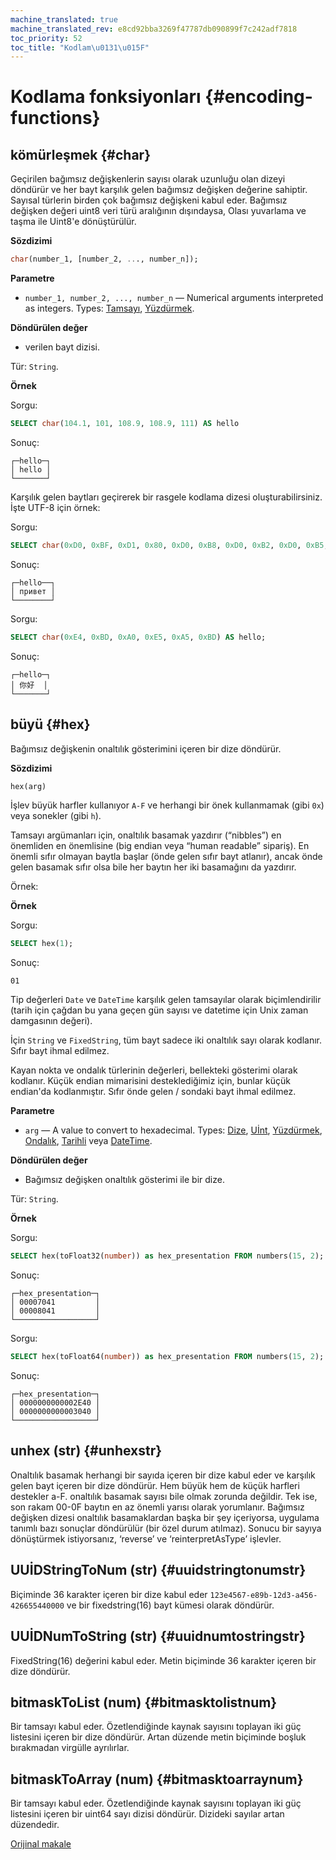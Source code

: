 ```yaml
---
machine_translated: true
machine_translated_rev: e8cd92bba3269f47787db090899f7c242adf7818
toc_priority: 52
toc_title: "Kodlam\u0131\u015F"
---
```


# Kodlama fonksiyonları {#encoding-functions}

## kömürleşmek {#char}

Geçirilen bağımsız değişkenlerin sayısı olarak uzunluğu olan dizeyi döndürür ve her bayt karşılık gelen bağımsız değişken değerine sahiptir. Sayısal türlerin birden çok bağımsız değişkeni kabul eder. Bağımsız değişken değeri uint8 veri türü aralığının dışındaysa, Olası yuvarlama ve taşma ile Uint8'e dönüştürülür.

**Sözdizimi**

``` sql
char(number_1, [number_2, ..., number_n]);
```

**Parametre**

-   `number_1, number_2, ..., number_n` — Numerical arguments interpreted as integers. Types: [Tamsayı](../../sql_reference/data_types/int_uint.md), [Yüzdürmek](../../sql_reference/data_types/float.md).

**Döndürülen değer**

-   verilen bayt dizisi.

Tür: `String`.

**Örnek**

Sorgu:

``` sql
SELECT char(104.1, 101, 108.9, 108.9, 111) AS hello
```

Sonuç:

``` text
┌─hello─┐
│ hello │
└───────┘
```

Karşılık gelen baytları geçirerek bir rasgele kodlama dizesi oluşturabilirsiniz. İşte UTF-8 için örnek:

Sorgu:

``` sql
SELECT char(0xD0, 0xBF, 0xD1, 0x80, 0xD0, 0xB8, 0xD0, 0xB2, 0xD0, 0xB5, 0xD1, 0x82) AS hello;
```

Sonuç:

``` text
┌─hello──┐
│ привет │
└────────┘
```

Sorgu:

``` sql
SELECT char(0xE4, 0xBD, 0xA0, 0xE5, 0xA5, 0xBD) AS hello;
```

Sonuç:

``` text
┌─hello─┐
│ 你好  │
└───────┘
```

## büyü {#hex}

Bağımsız değişkenin onaltılık gösterimini içeren bir dize döndürür.

**Sözdizimi**

``` sql
hex(arg)
```

İşlev büyük harfler kullanıyor `A-F` ve herhangi bir önek kullanmamak (gibi `0x`) veya sonekler (gibi `h`).

Tamsayı argümanları için, onaltılık basamak yazdırır (“nibbles”) en önemliden en önemlisine (big endian veya “human readable” sipariş). En önemli sıfır olmayan baytla başlar (önde gelen sıfır bayt atlanır), ancak önde gelen basamak sıfır olsa bile her baytın her iki basamağını da yazdırır.

Örnek:

**Örnek**

Sorgu:

``` sql
SELECT hex(1);
```

Sonuç:

``` text
01
```

Tip değerleri `Date` ve `DateTime` karşılık gelen tamsayılar olarak biçimlendirilir (tarih için çağdan bu yana geçen gün sayısı ve datetime için Unix zaman damgasının değeri).

İçin `String` ve `FixedString`, tüm bayt sadece iki onaltılık sayı olarak kodlanır. Sıfır bayt ihmal edilmez.

Kayan nokta ve ondalık türlerinin değerleri, bellekteki gösterimi olarak kodlanır. Küçük endian mimarisini desteklediğimiz için, bunlar küçük endian'da kodlanmıştır. Sıfır önde gelen / sondaki bayt ihmal edilmez.

**Parametre**

-   `arg` — A value to convert to hexadecimal. Types: [Dize](../../sql_reference/data_types/string.md), [Uİnt](../../sql_reference/data_types/int_uint.md), [Yüzdürmek](../../sql_reference/data_types/float.md), [Ondalık](../../sql_reference/data_types/decimal.md), [Tarihli](../../sql_reference/data_types/date.md) veya [DateTime](../../sql_reference/data_types/datetime.md).

**Döndürülen değer**

-   Bağımsız değişken onaltılık gösterimi ile bir dize.

Tür: `String`.

**Örnek**

Sorgu:

``` sql
SELECT hex(toFloat32(number)) as hex_presentation FROM numbers(15, 2);
```

Sonuç:

``` text
┌─hex_presentation─┐
│ 00007041         │
│ 00008041         │
└──────────────────┘
```

Sorgu:

``` sql
SELECT hex(toFloat64(number)) as hex_presentation FROM numbers(15, 2);
```

Sonuç:

``` text
┌─hex_presentation─┐
│ 0000000000002E40 │
│ 0000000000003040 │
└──────────────────┘
```

## unhex (str) {#unhexstr}

Onaltılık basamak herhangi bir sayıda içeren bir dize kabul eder ve karşılık gelen bayt içeren bir dize döndürür. Hem büyük hem de küçük harfleri destekler a-F. onaltılık basamak sayısı bile olmak zorunda değildir. Tek ise, son rakam 00-0F baytın en az önemli yarısı olarak yorumlanır. Bağımsız değişken dizesi onaltılık basamaklardan başka bir şey içeriyorsa, uygulama tanımlı bazı sonuçlar döndürülür (bir özel durum atılmaz).
Sonucu bir sayıya dönüştürmek istiyorsanız, ‘reverse’ ve ‘reinterpretAsType’ işlevler.

## UUİDStringToNum (str) {#uuidstringtonumstr}

Biçiminde 36 karakter içeren bir dize kabul eder `123e4567-e89b-12d3-a456-426655440000` ve bir fixedstring(16) bayt kümesi olarak döndürür.

## UUİDNumToString (str) {#uuidnumtostringstr}

FixedString(16) değerini kabul eder. Metin biçiminde 36 karakter içeren bir dize döndürür.

## bitmaskToList (num) {#bitmasktolistnum}

Bir tamsayı kabul eder. Özetlendiğinde kaynak sayısını toplayan iki güç listesini içeren bir dize döndürür. Artan düzende metin biçiminde boşluk bırakmadan virgülle ayrılırlar.

## bitmaskToArray (num) {#bitmasktoarraynum}

Bir tamsayı kabul eder. Özetlendiğinde kaynak sayısını toplayan iki güç listesini içeren bir uint64 sayı dizisi döndürür. Dizideki sayılar artan düzendedir.

[Orijinal makale](https://clickhouse.tech/docs/en/query_language/functions/encoding_functions/) <!--hide-->
